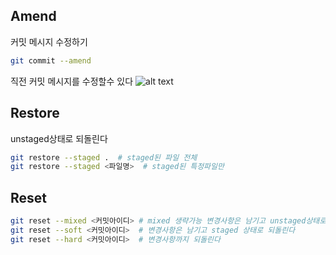 ## Amend
커밋 메시지 수정하기
```bash
git commit --amend
```
직전 커밋 메시지를 수정할수 있다
![alt text](image.png)

## Restore
unstaged상태로 되돌린다
```bash
git restore --staged .  # staged된 파일 전체
git restore --staged <파일명>  # staged된 특정파일만
```

## Reset
```bash
git reset --mixed <커밋아이디> # mixed 생략가능 변경사항은 남기고 unstaged상태로 되돌린다
git reset --soft <커밋아이디>  # 변경사항은 남기고 staged 상태로 되돌린다
git reset --hard <커밋아이디>  # 변경사항까지 되돌린다
```

